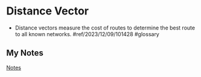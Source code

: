 # Distance Vector
- Distance vectors measure the cost of routes to determine the best route to all known networks. #ref/2023/12/09/101428 #glossary 
## My Notes
[Notes](mynotes/distance-vector-notes.md)
